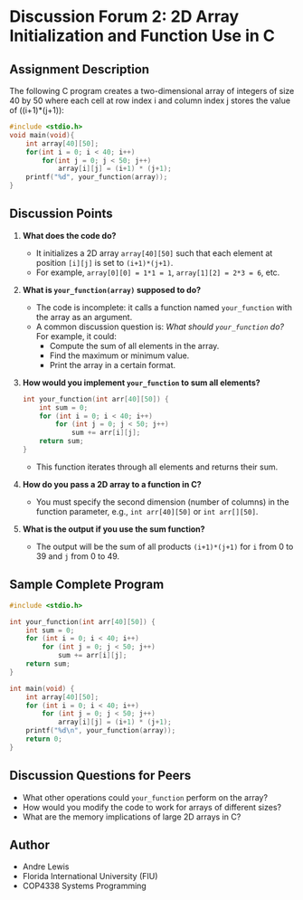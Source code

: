 # Discussion Forum 2: 2D Array Initialization and Function Use in C

## Assignment Description

The following C program creates a two-dimensional array of integers of size 40 by 50 where each cell at row index i and column index j stores the value of ((i+1)*(j+1)):

```c
#include <stdio.h>
void main(void){
    int array[40][50];
    for(int i = 0; i < 40; i++)
        for(int j = 0; j < 50; j++)
            array[i][j] = (i+1) * (j+1);
    printf("%d", your_function(array));
}
```

## Discussion Points

1. **What does the code do?**
   - It initializes a 2D array `array[40][50]` such that each element at position `[i][j]` is set to `(i+1)*(j+1)`.
   - For example, `array[0][0] = 1*1 = 1`, `array[1][2] = 2*3 = 6`, etc.

2. **What is `your_function(array)` supposed to do?**
   - The code is incomplete: it calls a function named `your_function` with the array as an argument.
   - A common discussion question is: *What should `your_function` do?* For example, it could:
     - Compute the sum of all elements in the array.
     - Find the maximum or minimum value.
     - Print the array in a certain format.

3. **How would you implement `your_function` to sum all elements?**
   ```c
   int your_function(int arr[40][50]) {
       int sum = 0;
       for (int i = 0; i < 40; i++)
           for (int j = 0; j < 50; j++)
               sum += arr[i][j];
       return sum;
   }
   ```
   - This function iterates through all elements and returns their sum.

4. **How do you pass a 2D array to a function in C?**
   - You must specify the second dimension (number of columns) in the function parameter, e.g., `int arr[40][50]` or `int arr[][50]`.

5. **What is the output if you use the sum function?**
   - The output will be the sum of all products `(i+1)*(j+1)` for `i` from 0 to 39 and `j` from 0 to 49.

## Sample Complete Program

```c
#include <stdio.h>

int your_function(int arr[40][50]) {
    int sum = 0;
    for (int i = 0; i < 40; i++)
        for (int j = 0; j < 50; j++)
            sum += arr[i][j];
    return sum;
}

int main(void) {
    int array[40][50];
    for (int i = 0; i < 40; i++)
        for (int j = 0; j < 50; j++)
            array[i][j] = (i+1) * (j+1);
    printf("%d\n", your_function(array));
    return 0;
}
```

## Discussion Questions for Peers
- What other operations could `your_function` perform on the array?
- How would you modify the code to work for arrays of different sizes?
- What are the memory implications of large 2D arrays in C?

## Author

- Andre Lewis
- Florida International University (FIU)
- COP4338 Systems Programming 
